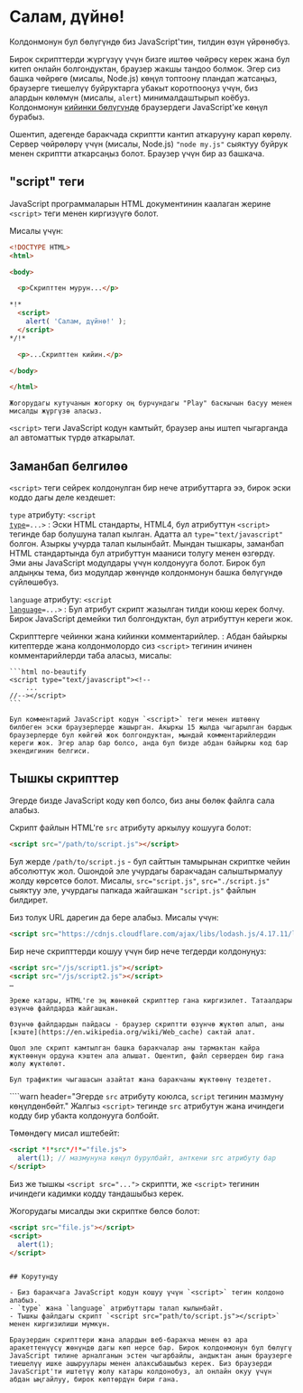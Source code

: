 # Салам, дүйнө!

Колдонмонун бул бөлүгүндө биз JavaScript'тин, тилдин өзүн үйрөнөбүз.

Бирок скрипттерди жүргүзүү үчүн бизге иштөө чөйрөсү керек жана бул китеп онлайн болгондуктан, браузер жакшы тандоо болмок. Эгер сиз башка чөйрөгө (мисалы, Node.js) көңүл топтоону пландап жатсаңыз, браузерге тиешелүү буйруктарга убакыт коротпооңуз үчүн, биз алардын көлөмүн (мисалы, `alert`) минималдаштырып коёбуз. Колдонмонун [кийинки бөлүгүндө](/ui) браузердеги JavaScript'ке көңүл бурабыз.

Ошентип, адегенде баракчада скриптти кантип аткарууну карап көрөлү. Сервер чөйрөлөрү үчүн (мисалы, Node.js) `"node my.js"` сыяктуу буйрук менен скриптти аткарсаңыз болот. Браузер үчүн бир аз башкача.

## "script" теги

JavaScript программаларын HTML документинин каалаган жерине `<script>` теги менен киргизүүгө болот.

Мисалы үчүн:

```html run height=100
<!DOCTYPE HTML>
<html>

<body>

  <p>Скрипттен мурун...</p>

*!*
  <script>
    alert( 'Салам, дүйнө!' );
  </script>
*/!*

  <p>...Скрипттен кийин.</p>

</body>

</html>
```

```online
Жогорудагы кутучанын жогорку оң бурчундагы "Play" баскычын басуу менен мисалды жүргүзө аласыз.
```

`<script>` теги JavaScript кодун камтыйт, браузер аны иштеп чыгарганда ал автоматтык түрдө аткарылат.

## Заманбап белгилөө

`<script>` теги сейрек колдонулган бир нече атрибуттарга ээ, бирок эски коддо дагы деле кездешет:

`type` атрибуту: <code>&lt;script <u>type</u>=...&gt;</code>
: Эски HTML стандарты, HTML4, бул атрибуттун `<script>` тегинде бар болушуна талап кылган. Адатта ал `type="text/javascript"` болгон. Азыркы учурда талап кылынбайт. Мындан тышкары, заманбап HTML стандартында бул атрибуттун мааниси толугу менен өзгөрдү. Эми аны JavaScript модулдары үчүн колдонууга болот. Бирок бул алдыңкы тема, биз модулдар жөнүндө колдонмонун башка бөлүгүндө сүйлөшөбүз.

`language` атрибуту: <code>&lt;script <u>language</u>=...&gt;</code>
: Бул атрибут скрипт жазылган тилди коюш керек болчу. Бирок JavaScript демейки тил болгондуктан, бул атрибуттун кереги жок.

Скрипттерге чейинки жана кийинки комментарийлер.
: Абдан байыркы китептерде жана колдонмолордо сиз `<script>` тегинин ичинен комментарийлерди таба аласыз, мисалы:

    ```html no-beautify
    <script type="text/javascript"><!--
        ...
    //--></script>
    ```

    Бул комментарий JavaScript кодун `<script>` теги менен иштөөнү билбеген эски браузерлерде жашырган. Акыркы 15 жылда чыгарылган бардык браузерлерде бул көйгөй жок болгондуктан, мындай комментарийлердин кереги жок. Эгер алар бар болсо, анда бул бизде абдан байыркы код бар экендигинин белгиси.


## Тышкы скрипттер

Эгерде бизде JavaScript коду көп болсо, биз аны бөлөк файлга сала алабыз.

Скрипт файлын HTML'ге `src` атрибуту аркылуу кошууга болот:

```html
<script src="/path/to/script.js"></script>
```

Бул жерде `/path/to/script.js` - бул сайттын тамырынан скриптке чейин абсолюттук жол. Ошондой эле учурдагы баракчадан салыштырмалуу жолду көрсөтсө болот. Мисалы, `src="script.js"`, `src="./script.js"` сыяктуу эле, учурдагы папкада жайгашкан `"script.js"` файлын билдирет.

Биз толук URL дарегин да бере алабыз. Мисалы үчүн:

```html
<script src="https://cdnjs.cloudflare.com/ajax/libs/lodash.js/4.17.11/lodash.js"></script>
```

Бир нече скрипттерди кошуу үчүн бир нече тегдерди колдонуңуз:

```html
<script src="/js/script1.js"></script>
<script src="/js/script2.js"></script>
…
```

```smart
Эреже катары, HTML'ге эң жөнөкөй скрипттер гана киргизилет. Татаалдары өзүнчө файлдарда жайгашкан.

Өзүнчө файлдардын пайдасы - браузер скриптти өзүнчө жүктөп алып, аны [кэште](https://en.wikipedia.org/wiki/Web_cache) сактай алат.

Ошол эле скрипт камтылган башка баракчалар аны тармактан кайра жүктөөнүн ордуна кэштен ала алышат. Ошентип, файл серверден бир гана жолу жүктөлөт.

Бул трафиктин чыгашасын азайтат жана баракчаны жүктөөнү тездетет.
```

````warn header="Эгерде `src` атрибуту коюлса, `script` тегинин мазмуну көңүлдөнбөйт."
Жалгыз `<script>` тегинде `src` атрибутун жана ичиндеги кодду бир убакта колдонууга болбойт.

Төмөндөгү мисал иштебейт:

```html
<script *!*src*/!*="file.js">
  alert(1); // мазмунуна көңүл бурулбайт, анткени src атрибуту бар
</script>
```

Биз же тышкы `<script src="...">` скриптти, же `<script>` тегинин ичиндеги кадимки кодду тандашыбыз керек.

Жогорудагы мисалды эки скриптке бөлсө болот:

```html
<script src="file.js"></script>
<script>
  alert(1);
</script>
```
````

## Корутунду

- Биз баракчага JavaScript кодун кошуу үчүн `<script>` тегин колдоно алабыз.
- `type` жана `language` атрибуттары талап кылынбайт.
- Тышкы файлдагы скрипт `<script src="path/to/script.js"></script>` менен киргизилиши мүмкүн.

Браузердин скрипттери жана алардын веб-баракча менен өз ара аракеттенүүсү жөнүндө дагы көп нерсе бар. Бирок колдонмонун бул бөлүгү JavaScript тилине арналганын эстен чыгарбайлы, андыктан анын браузерге тиешелүү ишке ашыруулары менен алаксыбашыбыз керек. Биз браузерди JavaScript'ти иштетүү жолу катары колдонобуз, ал онлайн окуу үчүн абдан ыңгайлуу, бирок көптөрдүн бири гана.
